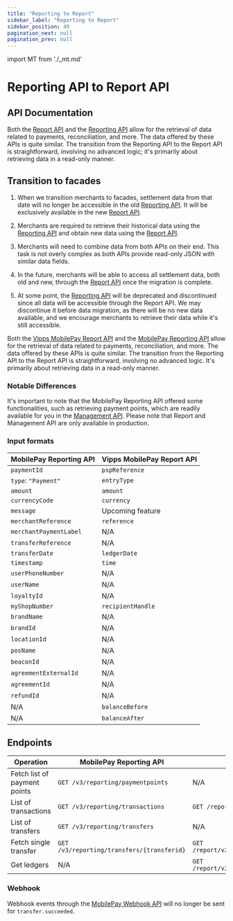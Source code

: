 ```yaml
---
title: "Reporting to Report"
sidebar_label: "Reporting to Report"
sidebar_position: 40
pagination_next: null
pagination_prev: null
---
```


import MT from './_mt.md'

# Reporting API to Report API

## API Documentation

Both the [Report API](https://developer.vippsmobilepay.com/docs/APIs/report-api/) and the [Reporting API](https://developer.mobilepay.dk/docs/reporting) allow for the retrieval of data related to payments, reconciliation, and more. The data offered by these APIs is quite similar. The transition from the Reporting API to the Report API is straightforward, involving no advanced logic; it's primarily about retrieving data in a read-only manner. 

## Transition to facades

1. When we transition merchants to facades, settlement data from that date will no longer be accessible in the old [Reporting API](https://developer.mobilepay.dk/docs/reporting). It will be exclusively available in the new [Report API](https://developer.vippsmobilepay.com/docs/APIs/report-api/).

2. Merchants are required to retrieve their historical data using the [Reporting API](https://developer.mobilepay.dk/docs/reporting) and obtain new data using the [Report API](https://developer.vippsmobilepay.com/docs/APIs/report-api/).

3. Merchants will need to combine data from both APIs on their end. This task is not overly complex as both APIs provide read-only JSON with similar data fields.

4. In the future, merchants will be able to access all settlement data, both old and new, through the [Report API](https://developer.vippsmobilepay.com/docs/APIs/report-api/) once the migration is complete.

5. At some point, the [Reporting API](https://developer.mobilepay.dk/docs/reporting) will be deprecated and discontinued since all data will be accessible through the Report API. We may discontinue it before data migration, as there will be no new data available, and we encourage merchants to retrieve their data while it's still accessible.

Both the [Vipps MobilePay Report API](https://developer.vippsmobilepay.com/docs/APIs/report-api/) and the [MobilePay Reporting API](https://developer.mobilepay.dk/docs/reporting) allow for the retrieval of data related to payments, reconciliation, and more. The data offered by these APIs is quite similar. The transition from the Reporting API to the Report API is straightforward, involving no advanced logic. It's primarily about retrieving data in a read-only manner.

### Notable Differences

It's important to note that the MobilePay Reporting API offered some functionalities, such as retrieving payment points, which are readily available for you in the [Management API](https://developer.vippsmobilepay.com/docs/APIs/management-api/management-api-guide/#get-the-sales-units-for-a-merchant-by-orgno).
Please note that Report and Management API are only available in production.

### Input formats

| **MobilePay Reporting API** | **Vipps MobilePay Report API** |
| --------------------------- | ------------------------------ |
| `paymentId`                 | `pspReference`                |
| `type`: `"Payment"`         | `entryType`              |
| `amount`                    | `amount`                 |
| `currencyCode`              | `currency`                     |
| `message`                   | Upcoming feature               |
| `merchantReference`         | `reference`                      |
| `merchantPaymentLabel`      | N/A                            |
| `transferReference`         | N/A                            |
| `transferDate`              | `ledgerDate`                   |
| `timestamp`                 | `time`                    |
| `userPhoneNumber`           | N/A                            |
| `userName`                  | N/A                            |
| `loyaltyId`                 | N/A                            |
| `myShopNumber`              | `recipientHandle`              |
| `brandName`                 | N/A                            |
| `brandId`                   | N/A                            |
| `locationId`                | N/A                            |
| `posName`                   | N/A                            |
| `beaconId`                  | N/A                            |
| `agreementExternalId`       | N/A                            |
| `agreementId`               | N/A                            |
| `refundId`                  | N/A                            |
| N/A                         | `balanceBefore`                     |
| N/A                         | `balanceAfter`                          |

## Endpoints

| Operation                      | MobilePay Reporting API                   | Vipps MobilePay Report API                                    | Vipps MobilePay Management API                            |
|--------------------------------|-------------------------------------------|---------------------------------------------------------------|-----------------------------------------------------------|
| Fetch list of payment points   | `GET /v3/reporting/paymentpoints`         | N/A                                                           | `GET /management/v1/merchants/{scheme}/{id}/sales-units`  |
| List of transactions           | `GET /v3/reporting/transactions`          | `GET /report/v2/ledgers/{ledgerId}/{topic}/feed`              |N/A                                                        |
| List of transfers              | `GET /v3/reporting/transfers`             | N/A                                                           |N/A                                                        |
| Fetch single transfer          | `GET /v3/reporting/transfers/{transferid}`| `GET /report/v2/ledgers/{ledgerId}/{topic}/dates/{ledgerDate}`|N/A                                                        |
| Get ledgers                    | N/A                                       | `GET /report/v2/ledgers/{ledgerId}/{topic}/dates/{ledgerDate}`|N/A                                                        |

### Webhook

Webhook events through the [MobilePay Webhook API](https://developer.mobilepay.dk/api/wehooks) will no longer be sent for `transfer.succeeded`.
